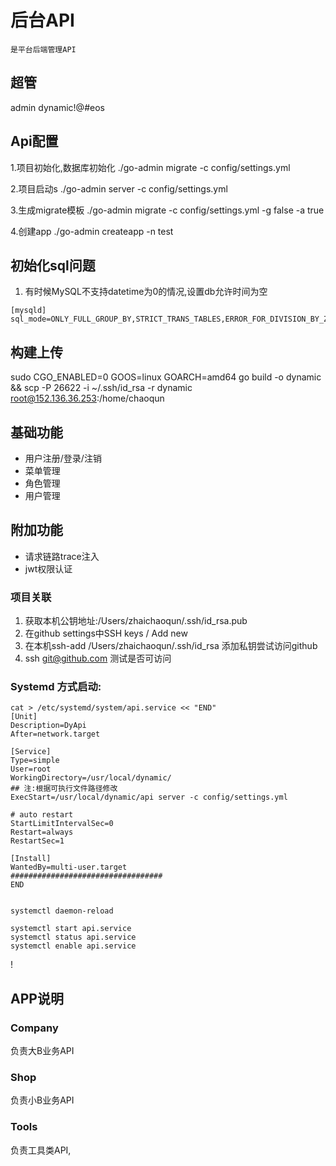 # 后台API
``是平台后端管理API``
## 超管
admin
dynamic!@#eos
## Api配置
1.项目初始化,数据库初始化
./go-admin migrate -c config/settings.yml

2.项目启动s
./go-admin server -c config/settings.yml

3.生成migrate模板
./go-admin migrate -c config/settings.yml -g false -a true

4.创建app
./go-admin createapp -n test
## 初始化sql问题
1. 有时候MySQL不支持datetime为0的情况,设置db允许时间为空
```shell
[mysqld]
sql_mode=ONLY_FULL_GROUP_BY,STRICT_TRANS_TABLES,ERROR_FOR_DIVISION_BY_ZERO,NO_ENGINE_SUBSTITUTION

```
## 构建上传
sudo CGO_ENABLED=0 GOOS=linux GOARCH=amd64 go build -o dynamic  && scp -P 26622 -i ~/.ssh/id_rsa -r dynamic root@152.136.36.253:/home/chaoqun
## 基础功能
* 用户注册/登录/注销
* 菜单管理
* 角色管理
* 用户管理
## 附加功能
* 请求链路trace注入
* jwt权限认证
### 项目关联
1. 获取本机公钥地址:/Users/zhaichaoqun/.ssh/id_rsa.pub
2. 在github settings中SSH keys / Add new
3. 在本机ssh-add /Users/zhaichaoqun/.ssh/id_rsa 添加私钥尝试访问github
4.  ssh git@github.com 测试是否可访问
### Systemd 方式启动:
```shell
cat > /etc/systemd/system/api.service << "END"
[Unit]
Description=DyApi
After=network.target

[Service]
Type=simple
User=root
WorkingDirectory=/usr/local/dynamic/
## 注:根据可执行文件路径修改
ExecStart=/usr/local/dynamic/api server -c config/settings.yml

# auto restart
StartLimitIntervalSec=0
Restart=always
RestartSec=1

[Install]
WantedBy=multi-user.target
##################################
END


systemctl daemon-reload

systemctl start api.service
systemctl status api.service
systemctl enable api.service

```
!
## APP说明
### Company
负责大B业务API
### Shop
负责小B业务API
### Tools
负责工具类API,